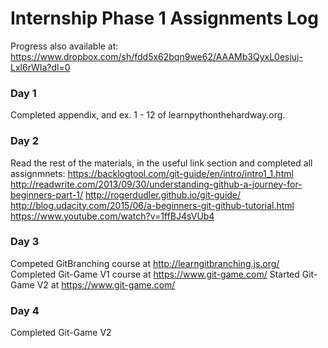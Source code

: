 # Internship Phase 1 Assignments Log
Progress also available at: https://www.dropbox.com/sh/fdd5x62bqn9we62/AAAMb3QyxL0esjuj-Lxl6rWIa?dl=0

### Day 1
Completed appendix, and ex. 1 - 12 of learnpythonthehardway.org.

### Day 2
Read the rest of the materials, in the useful link section and completed all assignmnets:
https://backlogtool.com/git-guide/en/intro/intro1_1.html
http://readwrite.com/2013/09/30/understanding-github-a-journey-for-beginners-part-1/
http://rogerdudler.github.io/git-guide/
http://blog.udacity.com/2015/06/a-beginners-git-github-tutorial.html
https://www.youtube.com/watch?v=1ffBJ4sVUb4

### Day 3
Competed GitBranching course at http://learngitbranching.js.org/
Completed Git-Game V1 course at https://www.git-game.com/
Started Git-Game V2 at https://www.git-game.com/

### Day 4
Completed Git-Game V2
